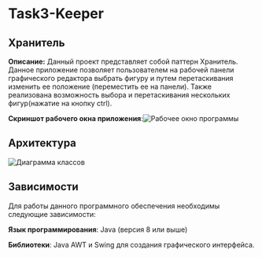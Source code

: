 # Task3-Keeper
## Хранитель
**Описание:** Данный проект представляет собой паттерн Хранитель. Данное приложение позволяет пользователем на рабочей панели графического редактора выбрать фигуру и путем перетаскивания изменить ее положение (переместить ее на панели). 
Также реализована возможность выбора и перетаскивания нескольких фигур(нажатие на кнопку ctrl).


**Скриншот рабочего окна приложения**:![Рабочее окно программы](https://github.com/user-attachments/assets/17fb5166-bc5e-41e4-aba7-719af8e36f88)


## Архитектура
![Диаграмма классов](https://github.com/user-attachments/assets/75208c06-e6f4-4f90-ba80-69320bce96c2)

## Зависимости
Для работы данного программного обеспечения необходимы следующие зависимости:

**Язык программирования**: Java (версия 8 или выше)

**Библиотеки**: Java AWT и Swing для создания графического интерфейса.
